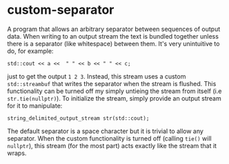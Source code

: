 custom-separator
================

A program that allows an arbitrary separator between sequences of output data. When writing to an output stream the text is bundled together unless there is a separator (like whitespace) between them. It's very unintuitive to do, for example:

    std::cout << a <<  " " << b << " " << c;
    
just to get the output `1 2 3`. Instead, this stream uses a custom `std::streambuf` that writes the separator when the stream is flushed. This functionality can be turned off my simply untieing the stream from itself (i.e `str.tie(nullptr)`). To initialize the stream, simply provide an output stream for it to manipulate:

    string_delimited_output_stream str(std::cout);
    
The default separator is a space character but it is trivial to allow any separator. When the custom functionality is turned off (calling `tie()` will `nullptr`), this stream (for the most part) acts exactly like the stream that it wraps.
